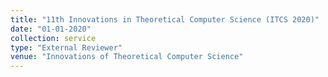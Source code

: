 ```yaml
---
title: "11th Innovations in Theoretical Computer Science (ITCS 2020)"
date: "01-01-2020"
collection: service
type: "External Reviewer"
venue: "Innovations of Theoretical Computer Science"
---
```

